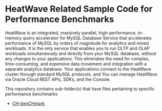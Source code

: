 # HeatWave Related Sample Code for Performance Benchmarks
 
HeatWave is an integrated, massively parallel, high-performance, in-memory query accelerator for MySQL Database Service that 
accelerates performance of MySQL by orders of magnitude for analytics and mixed workloads. It is the only service that enables 
you to run OLTP and OLAP workloads simultaneously and directly from your MySQL database, without any changes to your applications. 
This eliminates the need for complex, time-consuming, and expensive data movement and integration with a separate analytics database.
Your applications connect to the HeatWave cluster through standard MySQL protocols, and You can manage HeatWave via Oracle Cloud REST APIs, SDKs, and the Console.

This repository contains sub-folder(s) that have files pertaining to specific performance benchmarks
* [CH-benCHmark](heatwave-chbench)
